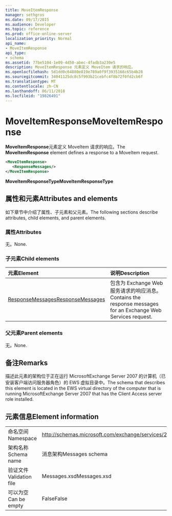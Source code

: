 ```yaml
---
title: MoveItemResponse
manager: sethgros
ms.date: 09/17/2015
ms.audience: Developer
ms.topic: reference
ms.prod: office-online-server
localization_priority: Normal
api_name:
- MoveItemResponse
api_type:
- schema
ms.assetid: 77be5104-1e09-4d50-abec-4fadb3a230e5
description: MoveItemResponse 元素定义 MoveItem 请求的响应。
ms.openlocfilehash: 5d1dd0c64880e819e789a0f9f3935168c65b4b28
ms.sourcegitcommit: 34041125dc8c5f993b21cebfc4f8b72f0fd2cb6f
ms.translationtype: MT
ms.contentlocale: zh-CN
ms.lasthandoff: 06/11/2018
ms.locfileid: "19826491"
---
```

# <a name="moveitemresponse"></a><span data-ttu-id="bccbb-103">MoveItemResponse</span><span class="sxs-lookup"><span data-stu-id="bccbb-103">MoveItemResponse</span></span>

<span data-ttu-id="bccbb-104">**MoveItemResponse**元素定义 MoveItem 请求的响应。</span><span class="sxs-lookup"><span data-stu-id="bccbb-104">The **MoveItemResponse** element defines a response to a MoveItem request.</span></span> 
  
```xml
<MoveItemResponse>
   <ResponseMessages/>
</MoveItemResponse>
```

 <span data-ttu-id="bccbb-105">**MoveItemResponseType**</span><span class="sxs-lookup"><span data-stu-id="bccbb-105">**MoveItemResponseType**</span></span>
## <a name="attributes-and-elements"></a><span data-ttu-id="bccbb-106">属性和元素</span><span class="sxs-lookup"><span data-stu-id="bccbb-106">Attributes and elements</span></span>

<span data-ttu-id="bccbb-107">如下章节中介绍了属性、子元素和父元素。</span><span class="sxs-lookup"><span data-stu-id="bccbb-107">The following sections describe attributes, child elements, and parent elements.</span></span>
  
### <a name="attributes"></a><span data-ttu-id="bccbb-108">属性</span><span class="sxs-lookup"><span data-stu-id="bccbb-108">Attributes</span></span>

<span data-ttu-id="bccbb-109">无。</span><span class="sxs-lookup"><span data-stu-id="bccbb-109">None.</span></span>
  
### <a name="child-elements"></a><span data-ttu-id="bccbb-110">子元素</span><span class="sxs-lookup"><span data-stu-id="bccbb-110">Child elements</span></span>

|<span data-ttu-id="bccbb-111">**元素**</span><span class="sxs-lookup"><span data-stu-id="bccbb-111">**Element**</span></span>|<span data-ttu-id="bccbb-112">**说明**</span><span class="sxs-lookup"><span data-stu-id="bccbb-112">**Description**</span></span>|
|:-----|:-----|
|[<span data-ttu-id="bccbb-113">ResponseMessages</span><span class="sxs-lookup"><span data-stu-id="bccbb-113">ResponseMessages</span></span>](responsemessages.md) <br/> |<span data-ttu-id="bccbb-114">包含为 Exchange Web 服务请求的响应消息。</span><span class="sxs-lookup"><span data-stu-id="bccbb-114">Contains the response messages for an Exchange Web Services request.</span></span>  <br/> |
   
### <a name="parent-elements"></a><span data-ttu-id="bccbb-115">父元素</span><span class="sxs-lookup"><span data-stu-id="bccbb-115">Parent elements</span></span>

<span data-ttu-id="bccbb-116">无。</span><span class="sxs-lookup"><span data-stu-id="bccbb-116">None.</span></span>
  
## <a name="remarks"></a><span data-ttu-id="bccbb-117">备注</span><span class="sxs-lookup"><span data-stu-id="bccbb-117">Remarks</span></span>

<span data-ttu-id="bccbb-118">描述此元素的架构位于正在运行 MicrosoftExchange Server 2007 的计算机（已安装客户端访问服务器角色）的 EWS 虚拟目录中。</span><span class="sxs-lookup"><span data-stu-id="bccbb-118">The schema that describes this element is located in the EWS virtual directory of the computer that is running MicrosoftExchange Server 2007 that has the Client Access server role installed.</span></span>
  
## <a name="element-information"></a><span data-ttu-id="bccbb-119">元素信息</span><span class="sxs-lookup"><span data-stu-id="bccbb-119">Element information</span></span>

|||
|:-----|:-----|
|<span data-ttu-id="bccbb-120">命名空间</span><span class="sxs-lookup"><span data-stu-id="bccbb-120">Namespace</span></span>  <br/> |http://schemas.microsoft.com/exchange/services/2006/messages  <br/> |
|<span data-ttu-id="bccbb-121">架构名称</span><span class="sxs-lookup"><span data-stu-id="bccbb-121">Schema name</span></span>  <br/> |<span data-ttu-id="bccbb-122">消息架构</span><span class="sxs-lookup"><span data-stu-id="bccbb-122">Messages schema</span></span>  <br/> |
|<span data-ttu-id="bccbb-123">验证文件</span><span class="sxs-lookup"><span data-stu-id="bccbb-123">Validation file</span></span>  <br/> |<span data-ttu-id="bccbb-124">Messages.xsd</span><span class="sxs-lookup"><span data-stu-id="bccbb-124">Messages.xsd</span></span>  <br/> |
|<span data-ttu-id="bccbb-125">可以为空</span><span class="sxs-lookup"><span data-stu-id="bccbb-125">Can be empty</span></span>  <br/> |<span data-ttu-id="bccbb-126">False</span><span class="sxs-lookup"><span data-stu-id="bccbb-126">False</span></span>  <br/> |
   

